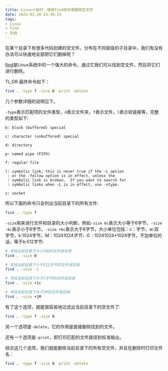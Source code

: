 ```yaml
---
title: Linux小技巧：使用find命令来删除空文件
date: 2023-01-20 14:36:13
tags:
- Linux
- find
- 总结
---
```

在某个目录下有很多代码创建的空文件，分布在不同层级的子目录中，我们有没有办法可以快速地全部把它们删掉呢？

[find](https://man7.org/linux/man-pages/man1/find.1.html)是Linux系统中的一个强大的命令，通过它我们可以找到空文件，然后将它们进行删除。

TL;DR
最终命令如下：
```bash
find . -type f -size 0 -print -delete
```

几个参数详细的说明见下。
<!--more-->

`-type`表示匹配项的文件类型，`d`表示文件夹，`f`表示文件，`l`表示软链接等，完整的类型如下:
```plain
b: block (buffered) special

c: character (unbuffered) special

d: directory

p: named pipe (FIFO)

f: regular file

l: symbolic link; this is never true if the -L option
 : or the -follow option is in effect, unless the
 : symbolic link is broken.  If you want to search for
 : symbolic links when -L is in effect, use -xtype.

s: socket
```

所以下面的命令只会列出当前目录下的所有文件:
```bash
find . -type f
```
`-size`用来进行文件和目录的大小判断，例如`-size 6c`表示大小等于6字节，`-size -6c`表示小于6字节，`-size +6c`表示大于6字节，大小单位包括：c：字节，w:双字节，k:1024字节，M：1024*1024字节，G：1024*1024*1024字节，不加单位的话，等于b:512字节:
```bash
# 寻找当前目录下大小为0的文件或目录
find . -size 0

# 寻找当前目录下小于512字节的文件或目录
find . -size -1

# 寻找当前目录下大于1字节的文件或目录
find . -size +1c

# 寻找当前目录下大于1M的文件或目录
find . -size +1M
```
有了这个选项，就能很容易地过滤出当前目录下的空文件了:
```bash
find . -type f -size 0
```

另一个选项是`-delete`，它的作用是直接删除找到的文件。

还有一个选项是`-print`，即打印匹配的文件路径到标准输出。

结合这几个选项，我们就能删除当前目录下的所有空文件，并且在删除时打印文件名：
```bash
find . -type f -size 0 -print -delete
```
